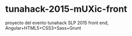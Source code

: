 # tunahack-2015-mUXic-front
proyecto del evento tunahack SLP 2015 front end, Angular+HTML5+CSS3+Sass+Grunt
